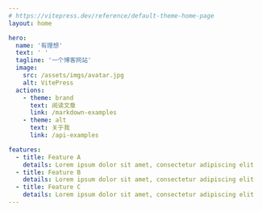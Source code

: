 ```yaml
---
# https://vitepress.dev/reference/default-theme-home-page
layout: home

hero:
  name: '有理想'
  text: ' '
  tagline: '一个博客网站'
  image:
    src: /assets/imgs/avatar.jpg
    alt: VitePress
  actions:
    - theme: brand
      text: 阅读文章
      link: /markdown-examples
    - theme: alt
      text: 关于我
      link: /api-examples

features:
  - title: Feature A
    details: Lorem ipsum dolor sit amet, consectetur adipiscing elit
  - title: Feature B
    details: Lorem ipsum dolor sit amet, consectetur adipiscing elit
  - title: Feature C
    details: Lorem ipsum dolor sit amet, consectetur adipiscing elit
---
```


<!-- <div id='box' >
  <img id='content' src="/assets/imgs/avatar.jpg" class="image-src tilt-content" />
</div>

<script setup>
import { useTemplateRef, onMounted } from 'vue'

onMounted(()=>{
  let box = document.getElementById('box')
  let img = document.getElementById('content')
 
 box.addEventListener('mousemove', (e) => {
    const boxWidth = box.offsetWidth;
    const boxHeight = box.offsetHeight;

    // 获取鼠标在元素内的相对位置
    const x = e.offsetX;
    const y = e.offsetY;

    // 根据鼠标位置计算旋转角度
    const rotateX = ((boxHeight / 2 - y) / boxHeight) * 50; // 沿 X 轴倾斜
    const rotateY = ((x - boxWidth / 2) / boxWidth) * 50;   // 沿 Y 轴倾斜

    // 设置 3D 旋转效果
    img.style.transform = `rotateX(${rotateX}deg) rotateY(${rotateY}deg)`;
  });
})
</script> -->

<style>
.image-src{
  margin: 0 auto;
  width: 300px;
  height: 300px;
  border-radius: 50%;
  box-shadow: 0 0 40px rgba(0, 0, 0, 0.5);
}
</style>
